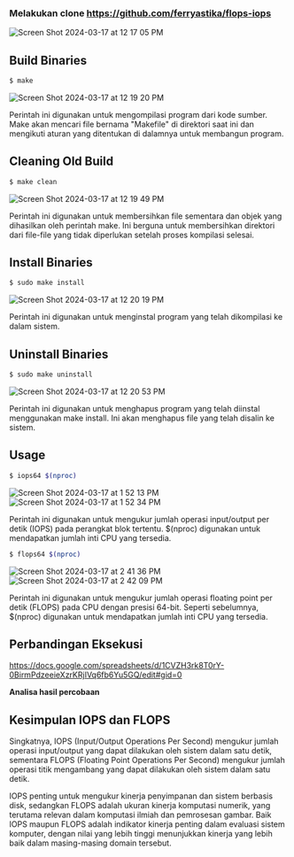 
### Melakukan clone https://github.com/ferryastika/flops-iops

![Screen Shot 2024-03-17 at 12 17 05 PM](https://github.com/PelangiKartikaChandraKirana/SysOP24-3123521003/assets/160555525/7ecf6238-b9cb-4334-8d98-c1307e1fc3e7)

## Build Binaries
```sh
$ make
```
![Screen Shot 2024-03-17 at 12 19 20 PM](https://github.com/PelangiKartikaChandraKirana/SysOP24-3123521003/assets/160555525/565ff56c-b6b5-4744-8db7-7a6ee03d6204)

Perintah ini digunakan untuk mengompilasi program dari kode sumber. Make akan mencari file bernama "Makefile" di direktori saat ini dan mengikuti aturan yang ditentukan di dalamnya untuk membangun program.



## Cleaning Old Build
```sh
$ make clean
```
![Screen Shot 2024-03-17 at 12 19 49 PM](https://github.com/PelangiKartikaChandraKirana/SysOP24-3123521003/assets/160555525/e479a535-4095-472a-8d22-03d715d8dd61)

Perintah ini digunakan untuk membersihkan file sementara dan objek yang dihasilkan oleh perintah make. Ini berguna untuk membersihkan direktori dari file-file yang tidak diperlukan setelah proses kompilasi selesai.



## Install Binaries
```sh
$ sudo make install
```
![Screen Shot 2024-03-17 at 12 20 19 PM](https://github.com/PelangiKartikaChandraKirana/SysOP24-3123521003/assets/160555525/681dba78-f5dd-4a8f-bd99-69b9a681f859)

Perintah ini digunakan untuk menginstal program yang telah dikompilasi ke dalam sistem.


## Uninstall Binaries
```sh
$ sudo make uninstall
```
![Screen Shot 2024-03-17 at 12 20 53 PM](https://github.com/PelangiKartikaChandraKirana/SysOP24-3123521003/assets/160555525/c02617ba-984c-4df3-8493-b040e19e441c)

Perintah ini digunakan untuk menghapus program yang telah diinstal menggunakan make install. Ini akan menghapus file yang telah disalin ke sistem.



## Usage
```sh
$ iops64 $(nproc)
```
![Screen Shot 2024-03-17 at 1 52 13 PM](https://github.com/PelangiKartikaChandraKirana/SysOP24-3123521003/assets/160555525/a0c81509-fb3c-47ef-82f0-152926ce5a09)
![Screen Shot 2024-03-17 at 1 52 34 PM](https://github.com/PelangiKartikaChandraKirana/SysOP24-3123521003/assets/160555525/e7c7c3b2-ce73-48eb-af9e-5cb7acca8a7f)

Perintah ini digunakan untuk mengukur jumlah operasi input/output per detik (IOPS) pada perangkat blok tertentu. $(nproc) digunakan untuk mendapatkan jumlah inti CPU yang tersedia.



```sh
$ flops64 $(nproc)
```
![Screen Shot 2024-03-17 at 2 41 36 PM](https://github.com/PelangiKartikaChandraKirana/SysOP24-3123521003/assets/160555525/e2a32770-219f-46dd-8c78-17b218affd6b)
![Screen Shot 2024-03-17 at 2 42 09 PM](https://github.com/PelangiKartikaChandraKirana/SysOP24-3123521003/assets/160555525/768b7a74-63b9-4afe-b3c3-3890de34915f)


Perintah ini digunakan untuk mengukur jumlah operasi floating point per detik (FLOPS) pada CPU dengan presisi 64-bit. Seperti sebelumnya, $(nproc) digunakan untuk mendapatkan jumlah inti CPU yang tersedia.


## Perbandingan Eksekusi

https://docs.google.com/spreadsheets/d/1CVZH3rk8T0rY-0BirmPdzeeieXzrKRjIVq6fb6Yu5GQ/edit#gid=0

**Analisa hasil percobaan**



## Kesimpulan IOPS dan FLOPS
Singkatnya, IOPS (Input/Output Operations Per Second) mengukur jumlah operasi input/output yang dapat dilakukan oleh sistem dalam satu detik, sementara FLOPS (Floating Point Operations Per Second) mengukur jumlah operasi titik mengambang yang dapat dilakukan oleh sistem dalam satu detik.

IOPS penting untuk mengukur kinerja penyimpanan dan sistem berbasis disk, sedangkan FLOPS adalah ukuran kinerja komputasi numerik, yang terutama relevan dalam komputasi ilmiah dan pemrosesan gambar. Baik IOPS maupun FLOPS adalah indikator kinerja penting dalam evaluasi sistem komputer, dengan nilai yang lebih tinggi menunjukkan kinerja yang lebih baik dalam masing-masing domain tersebut.
